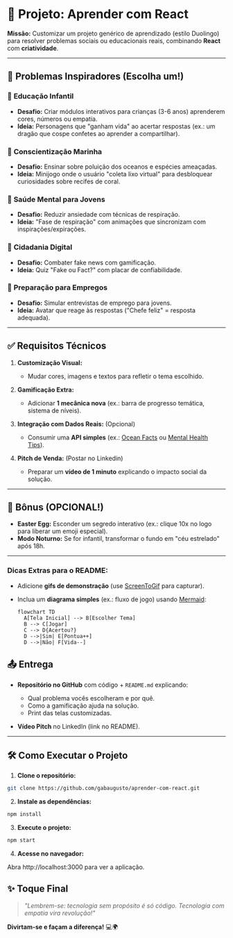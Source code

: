 # 🚀 Projeto: Aprender com React

**Missão:** Customizar um projeto genérico de aprendizado (estilo Duolingo) para resolver problemas sociais ou educacionais reais, combinando **React** com **criatividade**.  

---

## 📌 Problemas Inspiradores (Escolha um!)  

### 🧒 **Educação Infantil**  
- **Desafio:** Criar módulos interativos para crianças (3-6 anos) aprenderem cores, números ou empatia.  
- **Ideia:** Personagens que "ganham vida" ao acertar respostas (ex.: um dragão que cospe confetes ao aprender a compartilhar).  

### 🌊 **Conscientização Marinha**  
- **Desafio:** Ensinar sobre poluição dos oceanos e espécies ameaçadas.  
- **Ideia:** Minijogo onde o usuário "coleta lixo virtual" para desbloquear curiosidades sobre recifes de coral.  

### 🧠 **Saúde Mental para Jovens**  
- **Desafio:** Reduzir ansiedade com técnicas de respiração.  
- **Ideia:** "Fase de respiração" com animações que sincronizam com inspirações/expirações.  

### 📱 **Cidadania Digital**  
- **Desafio:** Combater fake news com gamificação.  
- **Ideia:** Quiz "Fake ou Fact?" com placar de confiabilidade.  

### 💼 **Preparação para Empregos**  
- **Desafio:** Simular entrevistas de emprego para jovens.  
- **Ideia:** Avatar que reage às respostas ("Chefe feliz" = resposta adequada).  

---

## ✅ Requisitos Técnicos  

1. **Customização Visual:**  
   - Mudar cores, imagens e textos para refletir o tema escolhido.  

2. **Gamificação Extra:**  
   - Adicionar **1 mecânica nova** (ex.: barra de progresso temática, sistema de níveis).  

3. **Integração com Dados Reais:**  (Opcional)
   - Consumir uma **API simples** (ex.: [Ocean Facts](https://oceanfacts.api) ou [Mental Health Tips](https://api.adviceslip.com/)).  

4. **Pitch de Venda:**  (Postar no Linkedin)
   - Preparar um **vídeo de 1 minuto** explicando o impacto social da solução.  

---

## 🎁 Bônus (OPCIONAL!)  

- **Easter Egg:** Esconder um segredo interativo (ex.: clique 10x no logo para liberar um emoji especial).  
- **Modo Noturno:** Se for infantil, transformar o fundo em "céu estrelado" após 18h.  

---

### Dicas Extras para o README:  
- Adicione **gifs de demonstração** (use [ScreenToGif](https://www.screentogif.com/) para capturar).  
- Inclua um **diagrama simples** (ex.: fluxo de jogo) usando [Mermaid](https://mermaid.js.org/):
  
  ```mermaid
  flowchart TD
    A[Tela Inicial] --> B[Escolher Tema]
    B --> C[Jogar]
    C --> D{Acertou?}
    D -->|Sim| E[Pontua++]
    D -->|Não| F[Vida--]

## 📤 Entrega  

- **Repositório no GitHub** com código + `README.md` explicando:  
  - Qual problema vocês escolheram e por quê.  
  - Como a gamificação ajuda na solução.  
  - Print das telas customizadas.

- **Vídeo Pitch** no LinkedIn (link no README).  

---

## 🛠️ Como Executar o Projeto  

1. **Clone o repositório:**  
```bash
git clone https://github.com/gabaugusto/aprender-com-react.git
```
   
2. **Instale as dependências:**  
```bash
npm install
```
   
3. **Execute o projeto:**
```bash
npm start
```

4. **Acesse no navegador:**

Abra http://localhost:3000 para ver a aplicação.

## ✨ Toque Final  

> *"Lembrem-se: tecnologia sem propósito é só código. Tecnologia com empatia vira revolução!"*  

**Divirtam-se e façam a diferença!** 💻🌍  
